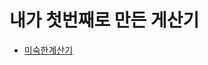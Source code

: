#  내가 첫번째로 만든 게산기 
- [미숙한계산기](https://github.com/guozhe0517/gyesangi/blob/master/app/src/main/java/com/guozhe/android/gyesangi/MainActivity.java)
